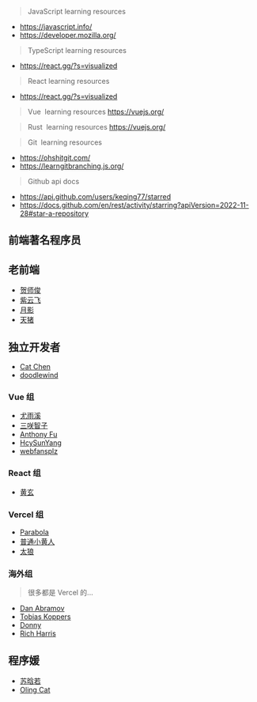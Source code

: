 
> JavaScript learning resources
- https://javascript.info/
- https://developer.mozilla.org/

> TypeScript learning resources
- https://react.gg/?s=visualized

> React learning resources
- https://react.gg/?s=visualized

> Vue  learning resources
https://vuejs.org/

> Rust  learning resources
https://vuejs.org/

> Git  learning resources
- https://ohshitgit.com/
- https://learngitbranching.js.org/

> Github api docs
- https://api.github.com/users/keqing77/starred  
- https://docs.github.com/en/rest/activity/starring?apiVersion=2022-11-28#star-a-repository



## 前端著名程序员

## 老前端[​](https://keqingblog.netlify.app/font-end-developer-collections#%E8%80%81%E5%89%8D%E7%AB%AF "标题的直接链接")

- [贺师俊](https://www.zhihu.com/people/3ec3b166992a5a90a1083945d2490d38)
- [紫云飞](https://www.zhihu.com/people/zi-yun-fei)
- [月影](https://www.zhihu.com/people/yue-ying-2-61/answers/by_votes)
- [天猪](https://www.zhihu.com/people/liuyong25)

## 独立开发者[​](https://keqingblog.netlify.app/font-end-developer-collections#%E7%8B%AC%E7%AB%8B%E5%BC%80%E5%8F%91%E8%80%85 "标题的直接链接")

- [Cat Chen](https://www.zhihu.com/people/catchen)
- [doodlewind](https://www.zhihu.com/people/doodlewind)

### Vue 组[​](https://keqingblog.netlify.app/font-end-developer-collections#vue-%E7%BB%84 "标题的直接链接")

- [尤雨溪](https://www.zhihu.com/people/cfdec6226ece879d2571fbc274372e9f)
- [三咲智子](https://www.zhihu.com/people/sanxiaozhizi)
- [Anthony Fu](https://www.zhihu.com/people/antfu)
- [HcySunYang](https://www.zhihu.com/people/hcysunyang)
- [webfansplz](https://www.zhihu.com/people/weber-23-9)

### React 组[​](https://keqingblog.netlify.app/font-end-developer-collections#react-%E7%BB%84 "标题的直接链接")

- [黄玄](https://www.zhihu.com/people/huxpro)

### Vercel 组[​](https://keqingblog.netlify.app/font-end-developer-collections#vercel-%E7%BB%84 "标题的直接链接")

- [Parabola](https://www.zhihu.com/people/268856142254d85633eabafb504d90bc)
- [普通小黄人](https://www.zhihu.com/people/df62377a32a56c801ae21923dd2eead7)
- [太狼](https://www.zhihu.com/people/f169ccd8ba80a296455c2c0798ec343e)

### 海外组[​](https://keqingblog.netlify.app/font-end-developer-collections#%E6%B5%B7%E5%A4%96%E7%BB%84 "标题的直接链接")

> 很多都是 Vercel 的...

- [Dan Abramov](https://twitter.com/dan_abramov)
- [Tobias Koppers](https://twitter.com/wSokra)
- [Donny](https://twitter.com/kdy1dev)
- [Rich Harris](https://twitter.com/Rich_Harris)

## 程序媛[​](https://keqingblog.netlify.app/font-end-developer-collections#%E7%A8%8B%E5%BA%8F%E5%AA%9B "标题的直接链接")

- [苏晗若](https://www.zhihu.com/people/e3c4bac02e4176f64fdac80bac25f81c)
- [Oling Cat](https://www.zhihu.com/people/olingcat/answers)